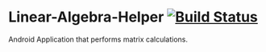 # Linear-Algebra-Helper [![Build Status](https://travis-ci.org/superjeffreyc/Linear-Algebra-Helper.svg?branch=master)](https://travis-ci.org/superjeffreyc/Linear-Algebra-Helper)
Android Application that performs matrix calculations.
